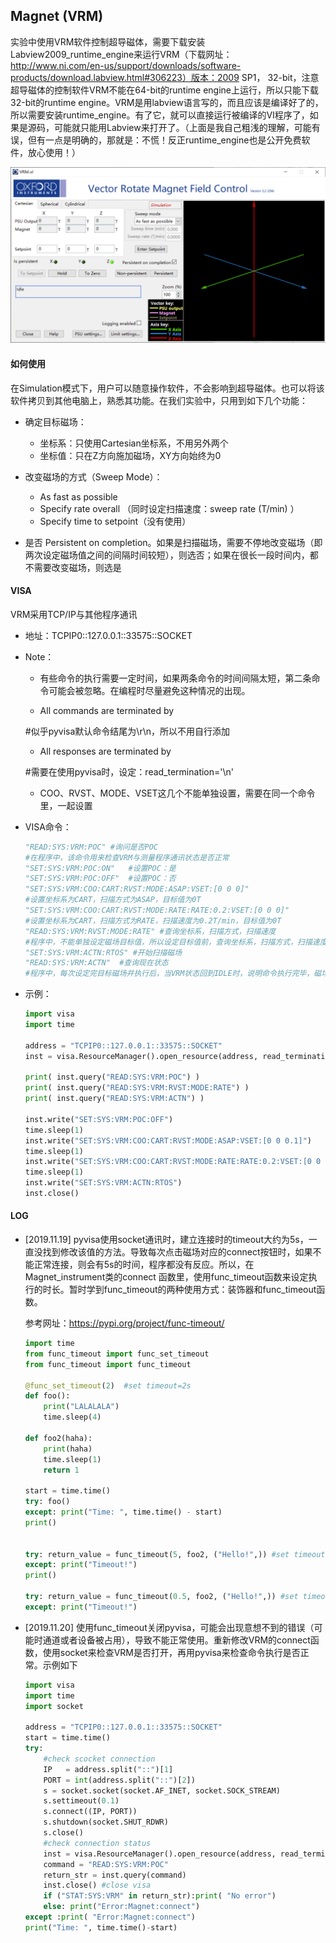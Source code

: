 ## Magnet (VRM)

实验中使用VRM软件控制超导磁体，需要下载安装Labview2009_runtime_engine来运行VRM（下载网址： http://www.ni.com/en-us/support/downloads/software-products/download.labview.html#306223）版本：2009 SP1， 32-bit，注意超导磁体的控制软件VRM不能在64-bit的runtime engine上运行，所以只能下载32-bit的runtime engine。VRM是用labview语言写的，而且应该是编译好了的，所以需要安装runtime_engine。有了它，就可以直接运行被编译的VI程序了，如果是源码，可能就只能用Labview来打开了。（上面是我自己粗浅的理解，可能有误，但有一点是明确的，那就是：不慌！反正runtime_engine也是公开免费软件，放心使用！）

<img src=".\VRM.PNG" style="zoom:50%;" />

#### 如何使用

在Simulation模式下，用户可以随意操作软件，不会影响到超导磁体。也可以将该软件拷贝到其他电脑上，熟悉其功能。在我们实验中，只用到如下几个功能：

- 确定目标磁场：
  - 坐标系：只使用Cartesian坐标系，不用另外两个
  - 坐标值：只在Z方向施加磁场，XY方向始终为0

- 改变磁场的方式（Sweep Mode）：
  - As fast as possible 
  - Specify rate overall （同时设定扫描速度：sweep rate (T/min) ）
  - Specify time to setpoint（没有使用）

- 是否 Persistent on completion。如果是扫描磁场，需要不停地改变磁场（即两次设定磁场值之间的间隔时间较短），则选否；如果在很长一段时间内，都不需要改变磁场，则选是



#### VISA

VRM采用TCP/IP与其他程序通讯

- 地址：TCPIP0::127.0.0.1::33575::SOCKET

- Note：

  - 有些命令的执行需要一定时间，如果两条命令的时间间隔太短，第二条命令可能会被忽略。在编程时尽量避免这种情况的出现。

  -  All commands are terminated by <CR><LF> 

    #似乎pyvisa默认命令结尾为\r\n，所以不用自行添加

  -  All responses are terminated by <LF>

    #需要在使用pyvisa时，设定：read_termination='\n'

  - COO、RVST、MODE、VSET这几个不能单独设置，需要在同一个命令里，一起设置

- VISA命令：

  ```python
  "READ:SYS:VRM:POC" #询问是否POC
  #在程序中，该命令用来检查VRM与测量程序通讯状态是否正常
  "SET:SYS:VRM:POC:ON"   #设置POC：是
  "SET:SYS:VRM:POC:OFF"  #设置POC：否
  "SET:SYS:VRM:COO:CART:RVST:MODE:ASAP:VSET:[0 0 0]" 
  #设置坐标系为CART，扫描方式为ASAP，目标值为0T
  "SET:SYS:VRM:COO:CART:RVST:MODE:RATE:RATE:0.2:VSET:[0 0 0]"
  #设置坐标系为CART，扫描方式为RATE，扫描速度为0.2T/min，目标值为0T
  "READ:SYS:VRM:RVST:MODE:RATE" #查询坐标系，扫描方式，扫描速度
  #程序中，不能单独设定磁场目标值，所以设定目标值前，查询坐标系，扫描方式，扫描速度然后同时设置
  "SET:SYS:VRM:ACTN:RTOS" #开始扫描磁场
  "READ:SYS:VRM:ACTN"  #查询现在状态
  #程序中，每次设定完目标磁场并执行后，当VRM状态回到IDLE时，说明命令执行完毕，磁场已经到达目标值
  ```

- 示例：

  ```python
  import visa
  import time
  
  address = "TCPIP0::127.0.0.1::33575::SOCKET"
  inst = visa.ResourceManager().open_resource(address, read_termination='\n')
  
  print( inst.query("READ:SYS:VRM:POC") )
  print( inst.query("READ:SYS:VRM:RVST:MODE:RATE") )
  print( inst.query("READ:SYS:VRM:ACTN") )
  
  inst.write("SET:SYS:VRM:POC:OFF")
  time.sleep(1)
  inst.write("SET:SYS:VRM:COO:CART:RVST:MODE:ASAP:VSET:[0 0 0.1]")
  time.sleep(1)
  inst.write("SET:SYS:VRM:COO:CART:RVST:MODE:RATE:RATE:0.2:VSET:[0 0 0.2]")
  time.sleep(1)
  inst.write("SET:SYS:VRM:ACTN:RTOS")
  inst.close()
  ```




#### LOG

- [2019.11.19] pyvisa使用socket通讯时，建立连接时的timeout大约为5s，一直没找到修改该值的方法。导致每次点击磁场对应的connect按钮时，如果不能正常连接，则会有5s的时间，程序都没有反应。所以，在Magnet_instrument类的connect 函数里，使用func_timeout函数来设定执行的时长。暂时学到func_timeout的两种使用方式：装饰器和func_timeout函数。

  参考网址：https://pypi.org/project/func-timeout/ 
  
  ```python
  import time
  from func_timeout import func_set_timeout
  from func_timeout import func_timeout
  
  @func_set_timeout(2)  #set timeout=2s
  def foo():
      print("LALALALA")
      time.sleep(4)
          
  def foo2(haha):
      print(haha)
      time.sleep(1)
      return 1
  
  start = time.time()
  try: foo()
  except: print("Time: ", time.time() - start)
  print()
  

  try: return_value = func_timeout(5, foo2, ("Hello!",)) #set timeout=5s
  except: print("Timeout!")
  print()
  
  try: return_value = func_timeout(0.5, foo2, ("Hello!",)) #set timeout=0.5s
  except: print("Timeout!")
  ```
  
- [2019.11.20] 使用func_timeout关闭pyvisa，可能会出现意想不到的错误（可能时通道或者设备被占用），导致不能正常使用。重新修改VRM的connect函数，使用socket来检查VRM是否打开，再用pyvisa来检查命令执行是否正常。示例如下

  ```python
  import visa
  import time
  import socket
  
  address = "TCPIP0::127.0.0.1::33575::SOCKET"
  start = time.time()
  try:
      #check scocket connection
      IP   = address.split("::")[1]
      PORT = int(address.split("::")[2])
      s = socket.socket(socket.AF_INET, socket.SOCK_STREAM)
      s.settimeout(0.1)
      s.connect((IP, PORT))
      s.shutdown(socket.SHUT_RDWR)
      s.close()
      #check connection status    
      inst = visa.ResourceManager().open_resource(address, read_termination='\n')
      command = "READ:SYS:VRM:POC"
      return_str = inst.query(command)
      inst.close() #close visa
      if ("STAT:SYS:VRM" in return_str):print( "No error")
      else: print("Error:Magnet:connect")
  except :print( "Error:Magnet:connect")
  print("Time: ", time.time()-start)
  ```

  

